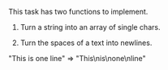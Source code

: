 This task has two functions to implement.

1. Turn a string into an array of single chars.

2. Turn the spaces of a text into newlines.

"This is one line"
=>
"This\nis\none\nline"